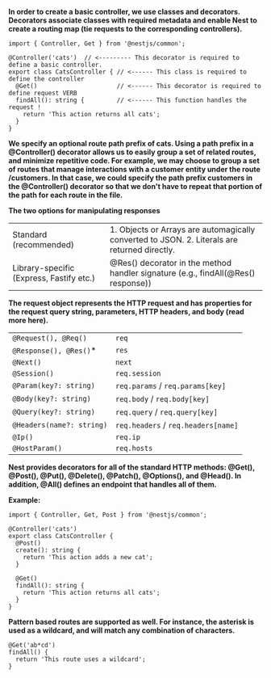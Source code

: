 <p><b>In order to create a basic controller, we use classes and decorators. Decorators associate classes with required metadata and enable Nest to create a routing map (tie requests to the corresponding controllers).</b></p>

```
import { Controller, Get } from '@nestjs/common';

@Controller('cats')  // <--------- This decorator is required to define a basic controller. 
export class CatsController { // <------ This class is required to define the controller
  @Get()                      // <------ This decorator is required to define request VERB
  findAll(): string {         // <------ This function handles the  request !
    return 'This action returns all cats';
  }
}

```

<b> We specify an optional route path prefix of cats. Using a path prefix in a @Controller() decorator allows us to easily group a set of related routes, and minimize repetitive code. For example, we may choose to group a set of routes that manage interactions with a customer entity under the route /customers. In that case, we could specify the path prefix customers in the @Controller() decorator so that we don't have to repeat that portion of the path for each route in the file. </b>

<b>The two options for manipulating responses</b>
<table>
  <tr>
    <td>Standard (recommended)</td>
    <td>1. Objects or Arrays are automagically converted to JSON. 2. Literals are returned directly. </td>
  </tr>
  <tr>
    <td>Library-specific (Express, Fastify etc.)</td>
    <td>@Res() decorator in the method handler signature (e.g., findAll(@Res() response))</td>
  </tr>
</table>

<b>The request object represents the HTTP request and has properties for the request query string, parameters, HTTP headers, and body (read more here).</b>

<table><tbody><tr><td><code>@Request(), @Req()</code></td><td><code>req</code></td></tr><tr><td><code>@Response(), @Res()</code><span class="table-code-asterisk">*</span></td><td><code>res</code></td></tr><tr><td><code>@Next()</code></td><td><code>next</code></td></tr><tr><td><code>@Session()</code></td><td><code>req.session</code></td></tr><tr><td><code>@Param(key?: string)</code></td><td><code>req.params</code> / <code>req.params[key]</code></td></tr><tr><td><code>@Body(key?: string)</code></td><td><code>req.body</code> / <code>req.body[key]</code></td></tr><tr><td><code>@Query(key?: string)</code></td><td><code>req.query</code> / <code>req.query[key]</code></td></tr><tr><td><code>@Headers(name?: string)</code></td><td><code>req.headers</code> / <code>req.headers[name]</code></td></tr><tr><td><code>@Ip()</code></td><td><code>req.ip</code></td></tr><tr><td><code>@HostParam()</code></td><td><code>req.hosts</code></td></tr></tbody></table>

<b>Nest provides decorators for all of the standard HTTP methods: @Get(), @Post(), @Put(), @Delete(), @Patch(), @Options(), and @Head(). In addition, @All() defines an endpoint that handles all of them.</b>

<b>Example:</b>

```
import { Controller, Get, Post } from '@nestjs/common';

@Controller('cats')
export class CatsController {
  @Post()
  create(): string {
    return 'This action adds a new cat';
  }

  @Get()
  findAll(): string {
    return 'This action returns all cats';
  }
}

```

<b>Pattern based routes are supported as well. For instance, the asterisk is used as a wildcard, and will match any combination of characters.</b>

```
@Get('ab*cd')
findAll() {
  return 'This route uses a wildcard';
}
```
